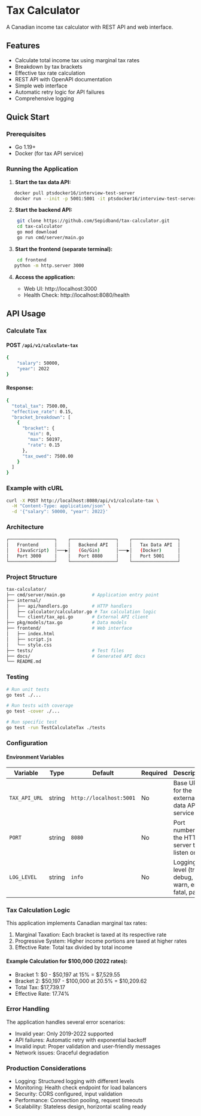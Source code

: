 # Tax Calculator

A Canadian income tax calculator with REST API and web interface.

## Features

-  Calculate total income tax using marginal tax rates
-  Breakdown by tax brackets
-  Effective tax rate calculation
-  REST API with OpenAPI documentation
-  Simple web interface
-  Automatic retry logic for API failures
-  Comprehensive logging

## Quick Start

### Prerequisites

- Go 1.19+
- Docker (for tax API service)

### Running the Application

1. **Start the tax data API:**
```bash
   docker pull ptsdocker16/interview-test-server
   docker run --init -p 5001:5001 -it ptsdocker16/interview-test-server
```

2. **Start the backend API:**
```bash
    git clone https://github.com/Sepidband/tax-calculator.git
    cd tax-calculator
    go mod download
    go run cmd/server/main.go
```
3. **Start the frontend (separate terminal):**
```bash 
    cd frontend
   python -m http.server 3000
```
4. **Access the application:**

    - Web UI: http://localhost:3000
    - Health Check: http://localhost:8080/health

## API Usage
### Calculate Tax
#### POST `/api/v1/calculate-tax`
```bash
{
    "salary": 50000,
    "year": 2022
}
```
#### Response:
```bash
{
  "total_tax": 7500.00,
  "effective_rate": 0.15,
  "bracket_breakdown": [
    {
      "bracket": {
        "min": 0,
        "max": 50197,
        "rate": 0.15
      },
      "tax_owed": 7500.00
    }
  ]
}
```
### Example with cURL
```bash
curl -X POST http://localhost:8080/api/v1/calculate-tax \
  -H "Content-Type: application/json" \
  -d '{"salary": 50000, "year": 2022}'
```
### Architecture
```bash
┌─────────────────┐    ┌─────────────────┐    ┌─────────────────┐
│   Frontend      │    │   Backend API   │    │   Tax Data API  │
│   (JavaScript)  │───▶│   (Go/Gin)      │───▶│   (Docker)      │
│   Port 3000     │    │   Port 8080     │    │   Port 5001     │
└─────────────────┘    └─────────────────┘    └─────────────────┘
```


### Project Structure
```bash
tax-calculator/
├── cmd/server/main.go          # Application entry point
├── internal/
│   ├── api/handlers.go         # HTTP handlers
│   ├── calculator/calculator.go # Tax calculation logic
│   └── client/tax_api.go       # External API client
├── pkg/models/tax.go           # Data models
├── frontend/                   # Web interface
│   ├── index.html
│   ├── script.js
│   └── style.css
├── tests/                      # Test files
├── docs/                       # Generated API docs
└── README.md
```

### Testing
```bash
# Run unit tests
go test ./...

# Run tests with coverage
go test -cover ./...

# Run specific test
go test -run TestCalculateTax ./tests
```

### Configuration

#### Environment Variables

| Variable | Type | Default | Required | Description | Example |
|----------|------|---------|----------|-------------|---------|
| `TAX_API_URL` | string | `http://localhost:5001` | No | Base URL for the external tax data API service | `http://tax-api:5001` |
| `PORT` | string | `8080` | No | Port number for the HTTP server to listen on | `3000` |
| `LOG_LEVEL` | string | `info` | No | Logging level (trace, debug, info, warn, error, fatal, panic) | `debug` |

### Tax Calculation Logic
This application implements Canadian marginal tax rates:

1. Marginal Taxation: Each bracket is taxed at its respective rate
2. Progressive System: Higher income portions are taxed at higher rates
3. Effective Rate: Total tax divided by total income

#### Example Calculation for $100,000 (2022 rates):
- Bracket 1: $0 - $50,197 at 15% = $7,529.55
- Bracket 2: $50,197 - $100,000 at 20.5% = $10,209.62
- Total Tax: $17,739.17
- Effective Rate: 17.74%

### Error Handling
The application handles several error scenarios:

- Invalid year: Only 2019-2022 supported
- API failures: Automatic retry with exponential backoff
- Invalid input: Proper validation and user-friendly messages
- Network issues: Graceful degradation

### Production Considerations

- Logging: Structured logging with different levels
- Monitoring: Health check endpoint for load balancers
- Security: CORS configured, input validation
- Performance: Connection pooling, request timeouts
- Scalability: Stateless design, horizontal scaling ready